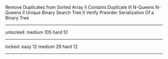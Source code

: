 Remove Duplicates from Sorted Array II
Contains Duplicate III
N-Queens
N-Queens II
Unique Binary Search Tree II
Verify Preorder Serialization Of a Binary Tree

--------------

unlocked:
medium 105
hard   51

---------------

locked:
easy   12
medium 29
hard   12

---------------